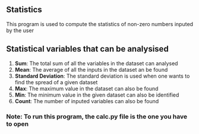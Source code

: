 ## Statistics

This program is used to compute the statistics of non-zero numbers inputed by the user

<h2> Statistical variables that can be analysised </h2>
<ol>
	<li><b>Sum</b>: The total sum of all the variables in the dataset can analysed</li>
	<li><b>Mean</b>: The average of all the inputs in the dataset an be found</li>
	<li><b>Standard Deviation</b>: The standard deviation is used when one wants to find the spread of a given dataset</li>
	<li><b>Max</b>: The maximum value in the dataset can also be found</li>
	<li><b>Min</b>: The minimum value in the given dataset can also be identified</li>
	<li><b>Count</b>: The number of inputed variables can also be found</li>
</ol>

### Note: To run this program, the calc.py file is the one you have to open